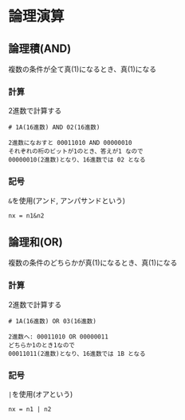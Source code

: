 # 論理演算

## 論理積(AND)
複数の条件が全て真(1)になるとき、真(1)になる

### 計算
2進数で計算する

```
# 1A(16進数) AND 02(16進数)

2進数になおすと 00011010 AND 00000010
それぞれの桁のビットが1のとき、答えが1 なので
00000010(2進数)となり、16進数では 02 となる
```

### 記号
`&`を使用(アンド, アンパサンドという)

```
nx = n1&n2
```

## 論理和(OR)
複数の条件のどちらかが真(1)になるとき、真(1)になる

### 計算
2進数で計算する

```
# 1A(16進数) OR 03(16進数)

2進数へ: 00011010 OR 00000011
どちらか1のとき1なので
00011011(2進数)となり、16進数では 1B となる
```

### 記号
`|`を使用(オアという)

```
nx = n1 | n2
```

